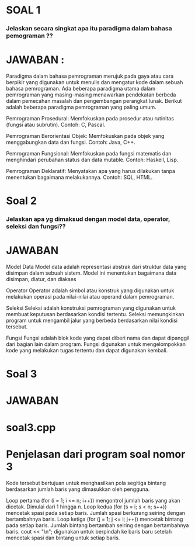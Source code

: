 # SOAL 1
### Jelaskan secara singkat apa itu paradigma dalam bahasa pemograman ??
# JAWABAN :

Paradigma dalam bahasa pemrograman merujuk pada gaya atau cara berpikir yang digunakan untuk menulis dan mengatur kode dalam sebuah bahasa pemrograman. Ada beberapa paradigma utama dalam pemrograman yang masing-masing menawarkan pendekatan berbeda dalam pemecahan masalah dan pengembangan perangkat lunak. Berikut adalah beberapa paradigma pemrograman yang paling umum.

Pemrograman Prosedural: 
Memfokuskan pada prosedur atau rutinitas (fungsi atau subrutin). Contoh: C, Pascal.

Pemrograman Berorientasi Objek: Memfokuskan pada objek yang menggabungkan data dan fungsi. Contoh: Java, C++.

Pemrograman Fungsional: Memfokuskan pada fungsi matematis dan menghindari perubahan status dan data mutable. Contoh: Haskell, Lisp.

Pemrograman Deklaratif: Menyatakan apa yang harus dilakukan tanpa menentukan bagaimana melakukannya. Contoh: SQL, HTML.

# Soal 2
### Jelaskan apa yg dimaksud dengan model data, operator, seleksi dan fungsi??
# JAWABAN
Model Data
Model data adalah representasi abstrak dari struktur data yang disimpan dalam sebuah sistem. Model ini menentukan bagaimana data disimpan, diatur, dan diakses

Operator
Operator adalah simbol atau konstruk yang digunakan untuk melakukan operasi pada nilai-nilai atau operand dalam pemrograman.

Seleksi
Seleksi adalah konstruksi pemrograman yang digunakan untuk membuat keputusan berdasarkan kondisi tertentu. Seleksi memungkinkan program untuk mengambil jalur yang berbeda berdasarkan nilai kondisi tersebut.

Fungsi
Fungsi adalah blok kode yang dapat diberi nama dan dapat dipanggil dari bagian lain dalam program. Fungsi digunakan untuk mengelompokkan kode yang melakukan tugas tertentu dan dapat digunakan kembali.

# Soal 3
# JAWABAN 

# soal3.cpp
# Penjelasan dari program  soal nomor 3
Kode tersebut bertujuan untuk menghasilkan pola segitiga bintang berdasarkan jumlah baris yang dimasukkan oleh pengguna.

Loop pertama (for (i = 1; i <= n; i++)) mengontrol jumlah baris yang akan dicetak. Dimulai dari 1 hingga n.
Loop kedua (for (s = i; s < n; s++)) mencetak spasi pada setiap baris. Jumlah spasi berkurang seiring dengan bertambahnya baris.
Loop ketiga (for (j = 1; j <= i; j++)) mencetak bintang pada setiap baris. Jumlah bintang bertambah seiring dengan bertambahnya baris.
cout << "\n"; digunakan untuk berpindah ke baris baru setelah mencetak spasi dan bintang untuk setiap baris.